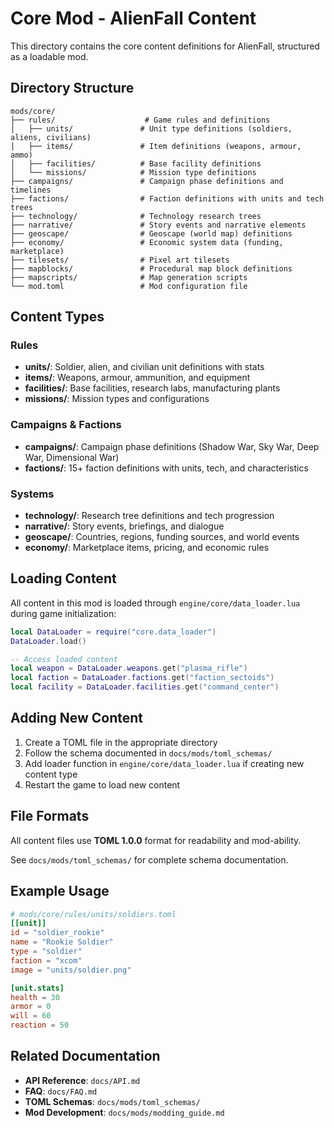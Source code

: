 # Core Mod - AlienFall Content

This directory contains the core content definitions for AlienFall, structured as a loadable mod.

## Directory Structure

```
mods/core/
├── rules/                    # Game rules and definitions
│   ├── units/               # Unit type definitions (soldiers, aliens, civilians)
│   ├── items/               # Item definitions (weapons, armour, ammo)
│   ├── facilities/          # Base facility definitions
│   └── missions/            # Mission type definitions
├── campaigns/               # Campaign phase definitions and timelines
├── factions/                # Faction definitions with units and tech trees
├── technology/              # Technology research trees
├── narrative/               # Story events and narrative elements
├── geoscape/                # Geoscape (world map) definitions
├── economy/                 # Economic system data (funding, marketplace)
├── tilesets/                # Pixel art tilesets
├── mapblocks/               # Procedural map block definitions
├── mapscripts/              # Map generation scripts
└── mod.toml                 # Mod configuration file
```

## Content Types

### Rules
- **units/**: Soldier, alien, and civilian unit definitions with stats
- **items/**: Weapons, armour, ammunition, and equipment
- **facilities/**: Base facilities, research labs, manufacturing plants
- **missions/**: Mission types and configurations

### Campaigns & Factions
- **campaigns/**: Campaign phase definitions (Shadow War, Sky War, Deep War, Dimensional War)
- **factions/**: 15+ faction definitions with units, tech, and characteristics

### Systems
- **technology/**: Research tree definitions and tech progression
- **narrative/**: Story events, briefings, and dialogue
- **geoscape/**: Countries, regions, funding sources, and world events
- **economy/**: Marketplace items, pricing, and economic rules

## Loading Content

All content in this mod is loaded through `engine/core/data_loader.lua` during game initialization:

```lua
local DataLoader = require("core.data_loader")
DataLoader.load()

-- Access loaded content
local weapon = DataLoader.weapons.get("plasma_rifle")
local faction = DataLoader.factions.get("faction_sectoids")
local facility = DataLoader.facilities.get("command_center")
```

## Adding New Content

1. Create a TOML file in the appropriate directory
2. Follow the schema documented in `docs/mods/toml_schemas/`
3. Add loader function in `engine/core/data_loader.lua` if creating new content type
4. Restart the game to load new content

## File Formats

All content files use **TOML 1.0.0** format for readability and mod-ability.

See `docs/mods/toml_schemas/` for complete schema documentation.

## Example Usage

```toml
# mods/core/rules/units/soldiers.toml
[[unit]]
id = "soldier_rookie"
name = "Rookie Soldier"
type = "soldier"
faction = "xcom"
image = "units/soldier.png"

[unit.stats]
health = 30
armor = 0
will = 60
reaction = 50
```

## Related Documentation

- **API Reference**: `docs/API.md`
- **FAQ**: `docs/FAQ.md`
- **TOML Schemas**: `docs/mods/toml_schemas/`
- **Mod Development**: `docs/mods/modding_guide.md`
